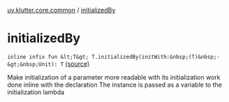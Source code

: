 [uy.klutter.core.common](index.md) / [initializedBy](.)


# initializedBy
`inline infix fun &lt;T&gt; T.initializedBy(initWith:&nbsp;(T)&nbsp;-&gt;&nbsp;Unit): T` [(source)](https://github.com/kohesive/klutter/blob/master/core-jdk6/src/main/kotlin/uy/klutter/core/common/Common.kt#L25)

Make initialization of a parameter more readable with its initialization work done inline with the declaration
The instance is passed as a variable to the initialization lambda


